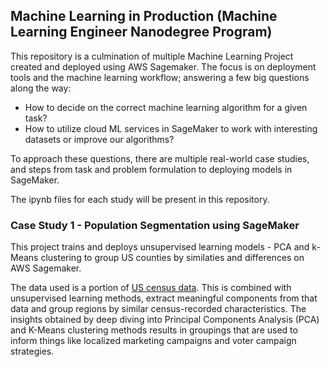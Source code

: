 ## Machine Learning in Production (Machine Learning Engineer Nanodegree Program)

This repository is a culmination of multiple Machine Learning Project created and deployed using AWS Sagemaker. The focus is on deployment tools and the machine learning workflow; answering a few big questions along the way:

* How to decide on the correct machine learning algorithm for a given task?
* How to utilize cloud ML services in SageMaker to work with interesting datasets or improve our algorithms?

To approach these questions, there are multiple real-world case studies, and steps from task and problem formulation to deploying models in SageMaker.

The ipynb files for each study will be present in this repository.

### Case Study 1 - Population Segmentation using SageMaker

This project trains and deploys unsupervised learning models - PCA and k-Means clustering to group US counties by similaties and differences on AWS Sagemaker.

The data used is a portion of [US census data](https://www.census.gov/data.html). This is combined with unsupervised learning methods, extract meaningful components from that data and group regions by similar census-recorded characteristics. The insights obtained by deep diving into Principal Components Analysis (PCA) and K-Means clustering methods results in groupings that are used to inform things like localized marketing campaigns and voter campaign strategies.


